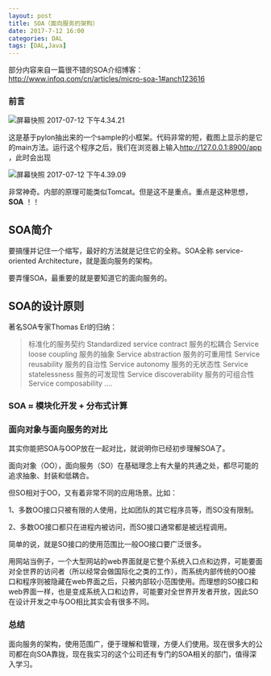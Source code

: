 ```yaml
---
layout: post
title: SOA（面向服务的架构）
date: 2017-7-12 16:00
categories: DAL
tags: [DAL,Java] 
---
```


部分内容来自一篇很不错的SOA介绍博客：<http://www.infoq.com/cn/articles/micro-soa-1#anch123616>

### 前言

![屏幕快照 2017-07-12 下午4.34.21](https://ws3.sinaimg.cn/large/006tKfTcly1fhh6s75ptuj31kw0zk4jk.jpg)

这是基于pylon抽出来的一个sample的小框架。代码非常的短，截图上显示的是它的main方法。运行这个程序之后，我们在浏览器上输入<http://127.0.0.1:8900/app> ，此时会出现

![屏幕快照 2017-07-12 下午4.39.09](https://ws4.sinaimg.cn/large/006tKfTcly1fhh6wjvlpkj309g06kwex.jpg)

非常神奇。内部的原理可能类似Tomcat。但是这不是重点。重点是这种思想，**SOA** ！！



## SOA简介

要搞懂并记住一个缩写，最好的方法就是记住它的全称。SOA全称 service-oriented Architecture，就是面向服务的架构。

要弄懂SOA，最重要的就是要知道它的面向服务的。

## SOA的设计原则

著名SOA专家Thomas Erl的归纳：

> 标准化的服务契约 Standardized service contract 服务的松耦合 Service loose coupling 服务的抽象 Service abstraction 服务的可重用性 Service reusability 服务的自治性 Service autonomy 服务的无状态性 Service statelessness 服务的可发现性 Service discoverability 服务的可组合性 Service composability ....

### **SOA ≈ 模块化开发 + 分布式计算**

### 面向对象与面向服务的对比

其实你能把SOA与OOP放在一起对比，就说明你已经初步理解SOA了。

面向对象（OO），面向服务（SO）在基础理念上有大量的共通之处，都尽可能的追求抽象、封装和低耦合。

但SO相对于OO，又有着非常不同的应用场景。比如：

1、多数OO接口只被有限的人使用，比如团队的其它程序员等，而SO没有限制。

2、多数OO接口都只在进程内被访问，而SO接口通常都是被远程调用。

简单的说，就是SO接口的使用范围比一般OO接口要广泛很多。

用网站当例子，一个大型网站的web界面就是它整个系统入口点和边界，可能要面对全世界的访问者（所以经常会做国际化之类的工作），而系统内部传统的OO接口和程序则被隐藏在web界面之后，只被内部较小范围使用。而理想的SO接口和web界面一样，也是变成系统入口和边界，可能要对全世界开发者开放，因此SO在设计开发之中与OO相比其实会有很多不同。

### 总结

面向服务的架构，使用范围广，便于理解和管理，方便人们使用。现在很多大的公司都在向SOA靠拢，现在我实习的这个公司还有专门的SOA相关的部门，值得深入学习。